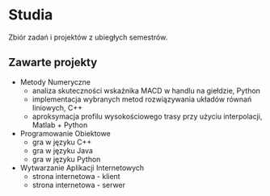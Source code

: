 # Studia
Zbiór zadań i projektów z ubiegłych semestrów.

## Zawarte projekty
- Metody Numeryczne
    - analiza skuteczności wskaźnika MACD w handlu na giełdzie, Python
    - implementacja wybranych metod rozwiązywania układów równań liniowych, C++
    - aproksymacja profilu wysokościowego trasy przy użyciu interpolacji, Matlab + Python
- Programowanie Obiektowe
    - gra w języku C++
    - gra w języku Java
    - gra w języku Python
- Wytwarzanie Aplikacji Internetowych
    - strona internetowa - klient
    - strona internetowa - serwer